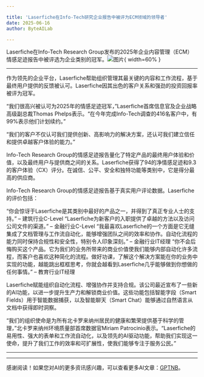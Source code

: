 ```yaml
---

title: 'Laserfiche在Info-Tech研究企业报告中被评为ECM领域的领导者'
date: 2025-06-16
author: ByteAILab

---
```


Laserfiche在Info-Tech Research Group发布的2025年企业内容管理（ECM）情感足迹报告中被评选为企业类别的冠军。![图片](https://ai-techpark.com/wp-content/uploads/Laserfiche.jpg){ width=60% }

---
作为领先的企业平台，Laserfiche帮助组织管理其最关键的内容和工作流程，基于最终用户提供的反馈被认可。Laserfiche因其出色的客户关系和强劲的投资回报率被评为冠军。

“我们很高兴被认可为2025年的情感足迹冠军，”Laserfiche首席信息官及企业战略高级副总裁Thomas Phelps表示。“在今年完成Info-Tech调查的416名客户中，有99%表示他们计划续约。”

“我们的客户不仅认可我们提供创新、高影响力的解决方案，还认可我们建立信任和提供卓越客户体验的能力。”

Info-Tech Research Group的情感足迹报告量化了特定产品的最终用户体验和价值，以及最终用户与提供商之间的关系。Laserfiche获得了94的净情感足迹和9.3的客户体验（CX）评分。在诚信、公平、安全和独特功能等类别中，它是得分最高的供应商。

Info-Tech Research Group的情感足迹报告基于真实用户评论数据。Laserfiche的评价包括：

“你会惊讶于Laserfiche是其类别中最好的产品之一，并得到了真正专业人士的支持。” – 建筑行业C-Level
“Laserfiche为新客户的入职提供了卓越的方法以及访问公司文件的渠道。” – 金融行业C-Level
“我最喜欢Laserfiche的一个方面是它无缝集成了文档管理与工作流自动化，能够增强团队之间的效率和协作。自动化流程的能力同时保持合规性和安全性，特别令人印象深刻。” – 金融行业IT经理
“你不会后悔购买这个产品。它为我们的业务所带来的商业价值使我们能够内部自动化许多流程，而客户也喜欢这种简化的流程。做好功课，了解这个解决方案能在你的业务中实现的功能，越能跳出框框思考，你就会越看到Laserfiche几乎能够做到你想做的任何事情。” – 教育行业IT经理

Laserfiche赋能组织自动化流程、增强协作并支持合规。该公司最近宣布了一些新的AI功能，以进一步提升生产力和解锁商业价值。这些功能包括智能字段（Smart Fields）用于智能数据捕获，以及智能聊天（Smart Chat）能够通过自然语言从文档中获得即时洞察。

“我们的组织使命是为所有北卡罗来纳州居民的健康和繁荣提供基于科学的管理，”北卡罗来纳州环境质量部首席数据官Miriam Patrocinio表示。“Laserfiche的易用性、强大的表单和工作流自动化，以及领先的AI驱动功能，帮助我们实现这一使命，提升了我们工作的效率和可扩展性，使我们能够专注于服务公民。”

---
---
感谢阅读！如果您对AI的更多资讯感兴趣，可以查看更多AI文章：[GPTNB](https://gptnb.com)。